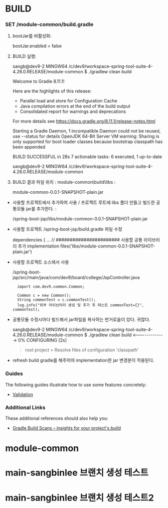 # BUILD

### SET /module-common/build.gradle
1. bootJar를 비활성화:

	bootJar.enabled = false


1. BUILD 실행:

	sangb@dev9-2 MINGW64 /c/dev9/workspace-spring-tool-suite-4-4.26.0.RELEASE/module-common
	$ ./gradlew clean build

	Welcome to Gradle 8.11.1!

	Here are the highlights of this release:
	 - Parallel load and store for Configuration Cache
	 - Java compilation errors at the end of the build output
	 - Consolidated report for warnings and deprecations

	For more details see https://docs.gradle.org/8.11.1/release-notes.html

	Starting a Gradle Daemon, 1 incompatible Daemon could not be reused, use --status for details
	OpenJDK 64-Bit Server VM warning: Sharing is only supported for boot loader classes because bootstrap classpath has been appended

	BUILD SUCCESSFUL in 28s
	7 actionable tasks: 6 executed, 1 up-to-date

	sangb@dev9-2 MINGW64 /c/dev9/workspace-spring-tool-suite-4-4.26.0.RELEASE/module-common



1. BUILD 결과 파일 위치 : module-common\build\libs :

	module-common-0.0.1-SNAPSHOT-plain.jar

* 사용할 프로젝트에서 추가하여 사용 / 프로젝트 루트에 libs 폴더 만들고 빌드한 공통모듈 jar를 추가한다. :

	/spring-boot-jsp/libs/module-common-0.0.1-SNAPSHOT-plain.jar

* 사용할 프로젝트 /spring-boot-jsp/build.gradle 파일 수정

	dependencies {
	 	...
		// ####################### 사용할 공통 라이브러리 추가
	    implementation files('libs/module-common-0.0.1-SNAPSHOT-plain.jar')


* 사용할 프로젝트 소스에서 사용

	/spring-boot-jsp/src/main/java/com/dev9/board/college/JspController.java

		import com.dev9.common.Common;

		Common c = new Common();
		String commonTest = c.commonTest();
		log.info("외부 라이브러리 생성 및 추가 후 테스트 commonTest={}", commonTest);

* 공통모듈 수정시마다 빌드해서 jar파일을 복사하는 번거로움이 있다. 귀찮다.

	sangb@dev9-2 MINGW64 /c/dev9/workspace-spring-tool-suite-4-4.26.0.RELEASE/module-common
	$ ./gradlew clean build
	<-------------> 0% CONFIGURING [2s]
	> root project > Resolve files of configuration 'classpath'
* refresh build gradle를 해주어야 implementation한  jar 변경분이 적용된다.


### Guides
The following guides illustrate how to use some features concretely:

* [Validation](https://spring.io/guides/gs/validating-form-input/)

### Additional Links
These additional references should also help you:

* [Gradle Build Scans – insights for your project's build](https://scans.gradle.com#gradle)

# module-common


# main-sangbinlee  브랜치 생성 테스트
# main-sangbinlee  브랜치 생성 테스트2
